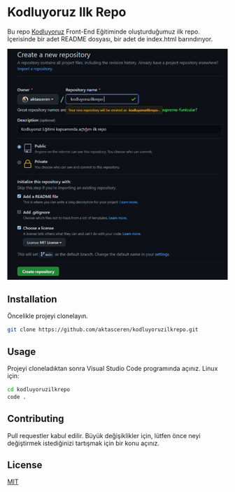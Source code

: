 # Kodluyoruz Ilk Repo
Bu repo [Kodluyoruz](https://www.kodluyoruz.org/) Front-End Eğitiminde oluşturduğumuz ilk repo. İçerisinde bir adet README dosyası, bir adet de index.html barındırıyor.

![github screenshot](https://github.com/aktasceren/kodluyoruzilkrepo/blob/main/figures/github.png?raw=true)

## Installation
Öncelikle projeyi clonelayın.

```bash
git clone https://github.com/aktasceren/kodluyoruzilkrepo.git
```

## Usage
Projeyi cloneladıktan sonra Visual Studio Code programında açınız.
Linux için:

```bash
cd kodluyoruzilkrepo
code .
```

## Contributing
Pull requestler kabul edilir. Büyük değişiklikler için, lütfen önce neyi değiştirmek istediğinizi tartışmak için bir konu açınız.

## License
[MIT](https://choosealicense.com/licenses/mit/)
